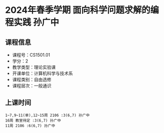 # 2024年春季学期 面向科学问题求解的编程实践 孙广中






## 课程信息

- 课程号：CS1501.01
- 学分：2
- 教学类型：理论实验课
- 开课单位：计算机科学与技术系
- 课程类别：自由选修
- 课程层次：一般通识

## 上课时间

```
1~7,9~11(单),12~15周 2106 :3(6,7) 孙广中
16周 教室待定 :3(6,7) 孙广中
11周 2106 :6(6,7) 孙广中
```

